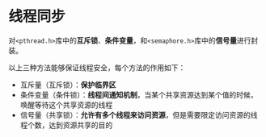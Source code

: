 # 线程同步
对`<pthread.h>`库中的**互斥锁**、**条件变量**，和`<semaphore.h>`库中的**信号量**进行封装。

以上三种方法能够保证线程安全，每个方法的作用如下：

- 互斥量（互斥锁）：**保护临界区**
- 条件变量（条件锁）：**线程间通知机制**，当某个共享资源达到某个值的时候，唤醒等待这个共享资源的线程
- 信号量（共享锁）：**允许有多个线程来访问资源**，但是需要限定访问资源的线程个数，达到资源共享的目的

